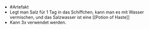 - #Artefakt
- Legt man Salz für 1 Tag in das Schiffchen, kann man es mit Wasser vermischen, und das Salzwasser ist eine [[Potion of Haste]]
- Kann 3x verwendet werden.